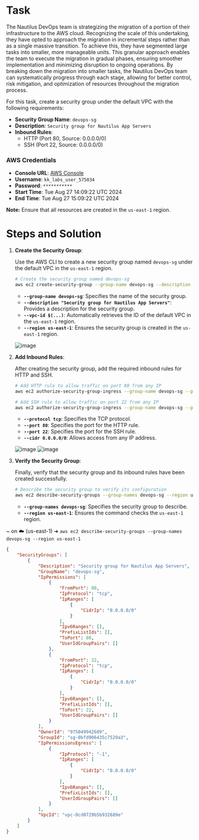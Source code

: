 # Task

The Nautilus DevOps team is strategizing the migration of a portion of their infrastructure to the AWS cloud. Recognizing the scale of this undertaking, they have opted to approach the migration in incremental steps rather than as a single massive transition. To achieve this, they have segmented large tasks into smaller, more manageable units. This granular approach enables the team to execute the migration in gradual phases, ensuring smoother implementation and minimizing disruption to ongoing operations. By breaking down the migration into smaller tasks, the Nautilus DevOps team can systematically progress through each stage, allowing for better control, risk mitigation, and optimization of resources throughout the migration process.

For this task, create a security group under the default VPC with the following requirements:

- **Security Group Name**: `devops-sg`
- **Description**: `Security group for Nautilus App Servers`
- **Inbound Rules**:
  - HTTP (Port 80, Source: 0.0.0.0/0)
  - SSH (Port 22, Source: 0.0.0.0/0)
    
### AWS Credentials
- **Console URL**: [AWS Console](https://975049942609.signin.aws.amazon.com/console?region=us-east-1)
- **Username**: `kk_labs_user_575034`
- **Password**: `***********`
- **Start Time**: Tue Aug 27 14:09:22 UTC 2024
- **End Time**: Tue Aug 27 15:09:22 UTC 2024

**Note:** Ensure that all resources are created in the `us-east-1` region.

# Steps and Solution

1. **Create the Security Group**:

    Use the AWS CLI to create a new security group named `devops-sg` under the default VPC in the `us-east-1` region.

    ```bash
    # Create the security group named devops-sg
    aws ec2 create-security-group --group-name devops-sg --description "Security group for Nautilus App Servers" --vpc-id $(aws ec2 describe-vpcs --filters "Name=isDefault,Values=true" --query "Vpcs[0].VpcId" --output text) --region us-east-1
    ```

    - **`--group-name devops-sg`**: Specifies the name of the security group.
    - **`--description "Security group for Nautilus App Servers"`**: Provides a description for the security group.
    - **`--vpc-id $(...)`**: Automatically retrieves the ID of the default VPC in the `us-east-1` region.
    - **`--region us-east-1`**: Ensures the security group is created in the `us-east-1` region.
      
    ![image](https://github.com/user-attachments/assets/40e1dd45-34ad-4c43-bb82-b3804afbdeab)


2. **Add Inbound Rules**:

    After creating the security group, add the required inbound rules for HTTP and SSH.

    ```bash
    # Add HTTP rule to allow traffic on port 80 from any IP
    aws ec2 authorize-security-group-ingress --group-name devops-sg --protocol tcp --port 80 --cidr 0.0.0.0/0 --region us-east-1

    # Add SSH rule to allow traffic on port 22 from any IP
    aws ec2 authorize-security-group-ingress --group-name devops-sg --protocol tcp --port 22 --cidr 0.0.0.0/0 --region us-east-1
    ```

    - **`--protocol tcp`**: Specifies the TCP protocol.
    - **`--port 80`**: Specifies the port for the HTTP rule.
    - **`--port 22`**: Specifies the port for the SSH rule.
    - **`--cidr 0.0.0.0/0`**: Allows access from any IP address.
   
    ![image](https://github.com/user-attachments/assets/cf5e2e4e-e165-47b1-a728-f508c423a4a1)
    ![image](https://github.com/user-attachments/assets/6208ea2f-fa81-461d-b071-abfe273719e2)

3. **Verify the Security Group**:

    Finally, verify that the security group and its inbound rules have been created successfully.

    ```bash
    # Describe the security group to verify its configuration
    aws ec2 describe-security-groups --group-names devops-sg --region us-east-1
    ```

    - **`--group-names devops-sg`**: Specifies the security group to describe.
    - **`--region us-east-1`**: Ensures the command checks the `us-east-1` region.
      
~ on ☁️  (us-east-1) ➜  `aws ec2 describe-security-groups --group-names devops-sg --region us-east-1`
```json
{
    "SecurityGroups": [
        {
            "Description": "Security group for Nautilus App Servers",
            "GroupName": "devops-sg",
            "IpPermissions": [
                {
                    "FromPort": 80,
                    "IpProtocol": "tcp",
                    "IpRanges": [
                        {
                            "CidrIp": "0.0.0.0/0"
                        }
                    ],
                    "Ipv6Ranges": [],
                    "PrefixListIds": [],
                    "ToPort": 80,
                    "UserIdGroupPairs": []
                },
                {
                    "FromPort": 22,
                    "IpProtocol": "tcp",
                    "IpRanges": [
                        {
                            "CidrIp": "0.0.0.0/0"
                        }
                    ],
                    "Ipv6Ranges": [],
                    "PrefixListIds": [],
                    "ToPort": 22,
                    "UserIdGroupPairs": []
                }
            ],
            "OwnerId": "975049942609",
            "GroupId": "sg-0bfd906435c7529a3",
            "IpPermissionsEgress": [
                {
                    "IpProtocol": "-1",
                    "IpRanges": [
                        {
                            "CidrIp": "0.0.0.0/0"
                        }
                    ],
                    "Ipv6Ranges": [],
                    "PrefixListIds": [],
                    "UserIdGroupPairs": []
                }
            ],
            "VpcId": "vpc-0cd0729b5b932689e"
        }
    ]
}
